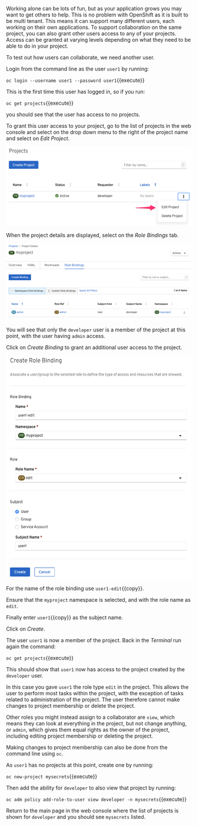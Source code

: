 Working alone can be lots of fun, but as your application grows you may want to get others to help. This is no problem with OpenShift as it is built to be multi tenant. This means it can support many different users, each working on their own applications. To support collaboration on the same project, you can also grant other users access to any of your projects. Access can be granted at varying levels depending on what they need to be able to do in your project.

To test out how users can collaborate, we need another user.

Login from the command line as the user ``user1`` by running:

``oc login --username user1 --password user1``{{execute}}

This is the first time this user has logged in, so if you run:

``oc get projects``{{execute}}

you should see that the user has access to no projects.

To grant this user access to your project, go to the list of projects in the web console and select on the drop down menu to the right of the project name and select on _Edit Project_.

![Edit Project Details](../../assets/introduction/cluster-access-42/03-edit-project-option.png)

When the project details are displayed, select on the _Role Bindings_ tab.

![Project Role Bindings](../../assets/introduction/cluster-access-42/03-project-role-bindings.png)

You will see that only the ``developer`` user is a member of the project at this point, with the user having `admin` access.

Click on _Create Binding_ to grant an additional user access to the project.

![Create Role Binding](../../assets/introduction/cluster-access-42/03-create-role-binding.png)

For the name of the role binding use ``user1-edit``{{copy}}.

Ensure that the ``myproject`` namespace is selected, and with the role name as ``edit``.

Finally enter ``user1``{{copy}} as the subject name.

Click on _Create_.

The user ``user1`` is now a member of the project. Back in the _Terminal_ run again the command:

``oc get projects``{{execute}}

This should show that ``user1`` now has access to the project created by the ``developer`` user.

In this case you gave ``user1`` the role type ``edit`` in the project. This allows the user to perform most tasks within the project, with the exception of tasks related to administration of the project. The user therefore cannot make changes to project membership or delete the project.

Other roles you might instead assign to a collaborator are ``view``, which means they can look at everything in the project, but not change anything, or ``admin``, which gives them equal rights as the owner of the project, including editing project membership or deleting the project.

Making changes to project membership can also be done from the command line using ``oc``.

As ``user1`` has no projects at this point, create one by running:

``oc new-project mysecrets``{{execute}}

Then add the ability for ``developer`` to also view that project by running:

``oc adm policy add-role-to-user view developer -n mysecrets``{{execute}}

Return to the main page in the web console where the list of projects is shown for ``developer`` and you should
see ``mysecrets`` listed.
